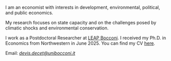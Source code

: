 I am an economist with interests in development, environmental, political, and public economics.

<!-- In my research, I leverage quasi-experimental methods, administrative data, large-scale surveys, and geospatial data to study questions related to state capacity and the challenges of climatic shocks and environmental conservation. -->

My research focuses on state capacity and on the challenges posed by climatic shocks and environmental conservation.

I work as a Postdoctoral Researcher at [LEAP Bocconi](https://www.leap.unibocconi.eu). I received my Ph.D. in Economics from Northwestern in June 2025. You can find my CV [here](/assets/pdf/decet_cv.pdf).

Email: *devis.decet@unibocconi.it*   



